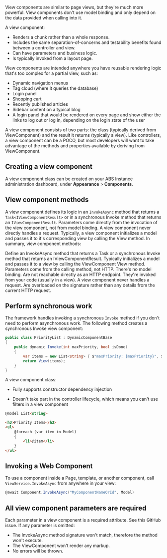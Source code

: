 View components are similar to page views, but they're much more powerful. View components don't use model binding and only depend on the data provided when calling into it. 


A view component:

- Renders a chunk rather than a whole response.
- Includes the same separation-of-concerns and testability benefits found between a controller and view.
- Can have parameters and business logic.
- Is typically invoked from a layout page.

View components are intended anywhere you have reusable rendering logic that's too complex for a partial view, such as:

- Dynamic navigation menus
- Tag cloud (where it queries the database)
- Login panel
- Shopping cart
- Recently published articles
- Sidebar content on a typical blog
- A login panel that would be rendered on every page and show either the links to log out or log in, depending on the login state of the user

A view component consists of two parts: the class (typically derived from ViewComponent) and the result it returns (typically a view). Like controllers, a view component can be a POCO, but most developers will want to take advantage of the methods and properties available by deriving from ViewComponent.

## Creating a view component
A view component class can be created on your ABS Instance administration dashboard, under **Appearance** > **Components**.


## View component methods
A view component defines its logic in an `InvokeAsync` method that returns a `Task<IViewComponentResult>` or in a synchronous Invoke method that returns an `IViewComponentResult`. Parameters come directly from the invocation of the view component, not from model binding. A view component never directly handles a request. Typically, a view component initializes a model and passes it to it's corresponding view by calling the View method. In summary, view component methods:

Define an InvokeAsync method that returns a Task<IViewComponentResult> or a synchronous Invoke method that returns an IViewComponentResult.
Typically initializes a model and passes it to a view by calling the ViewComponent View method.
Parameters come from the calling method, not HTTP. There's no model binding.
Are not reachable directly as an HTTP endpoint. They're invoked from your code (usually in a view). A view component never handles a request.
Are overloaded on the signature rather than any details from the current HTTP request.

## Perform synchronous work
The framework handles invoking a synchronous `Invoke` method if you don't need to perform asynchronous work. The following method creates a synchronous Invoke view component:

``` csharp
public class PriorityList : DynamicComponentBase
{
    public dynamic Invoke(int maxPriority, bool isDone)
    {
        var items = new List<string> { $"maxPriority: {maxPriority}", $"isDone: {isDone}" };
        return View(items);
    }
}
```

A view component class:

- Fully supports constructor dependency injection

- Doesn't take part in the controller lifecycle, which means you can't use filters in a view component

``` html
@model List<string>

<h3>Priority Items</h3>
<ul>
    @foreach (var item in Model)
    {
        <li>@item</li>
    }
</ul>
```


## Invoking a Web Component
To use a component inside a Page, template, or another component, call `ViewService.InvokeAsync` from anywhere in your view:

``` csharp
@await Component.InvokeAsync("MyComponentNameOrId", Model)
```


## All view component parameters are required
Each parameter in a view component is a required attribute. See this GitHub issue. If any parameter is omitted:

- The InvokeAsync method signature won't match, therefore the method won't execute.
- The ViewComponent won't render any markup.
- No errors will be thrown.